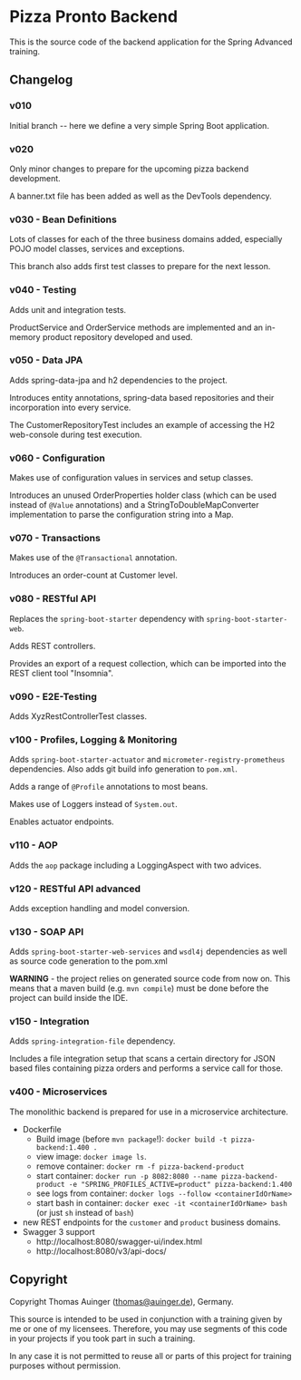 # Pizza Pronto Backend

This is the source code of the backend application for the Spring Advanced training.

## Changelog

### v010

Initial branch -- here we define a very simple Spring Boot application.

### v020

Only minor changes to prepare for the upcoming pizza backend development.

A banner.txt file has been added as well as the DevTools dependency.

### v030 - Bean Definitions

Lots of classes for each of the three business domains added, especially
POJO model classes, services and exceptions.

This branch also adds first test classes to prepare for the next lesson.

### v040 - Testing

Adds unit and integration tests.

ProductService and OrderService methods are implemented and an in-memory
product repository developed and used.

### v050 - Data JPA

Adds spring-data-jpa and h2 dependencies to the project.

Introduces entity annotations, spring-data based repositories and
their incorporation into every service.

The CustomerRepositoryTest includes an example of accessing the H2 web-console during
test execution.

### v060 - Configuration

Makes use of configuration values in services and setup classes.

Introduces an unused OrderProperties holder class (which can be used instead of
`@Value` annotations) and a StringToDoubleMapConverter
implementation to parse the configuration string into a Map.

### v070 - Transactions

Makes use of the `@Transactional` annotation.

Introduces an order-count at Customer level.

### v080 - RESTful API

Replaces the `spring-boot-starter` dependency with `spring-boot-starter-web`.

Adds REST controllers.

Provides an export of a request collection, which can be imported into 
the REST client tool "Insomnia".

### v090 - E2E-Testing

Adds XyzRestControllerTest classes.

### v100 - Profiles, Logging & Monitoring

Adds `spring-boot-starter-actuator` and `micrometer-registry-prometheus`
dependencies. Also adds git build info generation to `pom.xml`.

Adds a range of `@Profile` annotations to most beans.

Makes use of Loggers instead of `System.out`.

Enables actuator endpoints.

### v110 - AOP

Adds the `aop` package including a LoggingAspect with two advices.

### v120 - RESTful API advanced

Adds exception handling and model conversion.

### v130 - SOAP API

Adds `spring-boot-starter-web-services` and `wsdl4j` dependencies as well
as source code generation to the pom.xml

**WARNING** - the project relies on generated source code from now on. This means
that a maven build (e.g. `mvn compile`) must be done before the project can
build inside the IDE.

### v150 - Integration

Adds `spring-integration-file` dependency.

Includes a file integration setup that scans a certain directory for JSON
based files containing pizza orders and performs a service call for those.

### v400 - Microservices

The monolithic backend is prepared for use in a microservice architecture.

* Dockerfile
  * Build image (before `mvn package`!): `docker build -t pizza-backend:1.400 .`
  * view image: `docker image ls`.
  * remove container: `docker rm -f pizza-backend-product`
  * start container: `docker run -p 8082:8080 --name pizza-backend-product -e "SPRING_PROFILES_ACTIVE=product" pizza-backend:1.400`
  * see logs from container: `docker logs --follow <containerIdOrName>`
  * start bash in container: `docker exec -it <containerIdOrName> bash` (or just `sh` instead of `bash`)
* new REST endpoints for the `customer` and `product` business domains.
* Swagger 3 support
  * http://localhost:8080/swagger-ui/index.html
  * http://localhost:8080/v3/api-docs/

## Copyright

Copyright Thomas Auinger (thomas@auinger.de), Germany. 

This source is intended to be used in conjunction with a training given
by me or one of my licensees. Therefore, you may use segments
of this code in your projects if you took part in such a training.

In any case it is not permitted to reuse all or parts of
this project for training purposes without permission.



